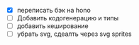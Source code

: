 - [x] переписать бэк на hono
- [ ] Добавить кодогенерацию и типы
- [ ] добавить кеширование
- [ ] убрать svg, сдеалть через svg sprites
